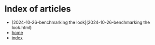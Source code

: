 # Index of articles
* [2024-10-26-benchmarking the look](2024-10-26-benchmarking the look.html)
* [home](home.html)
* [index](index.html)
